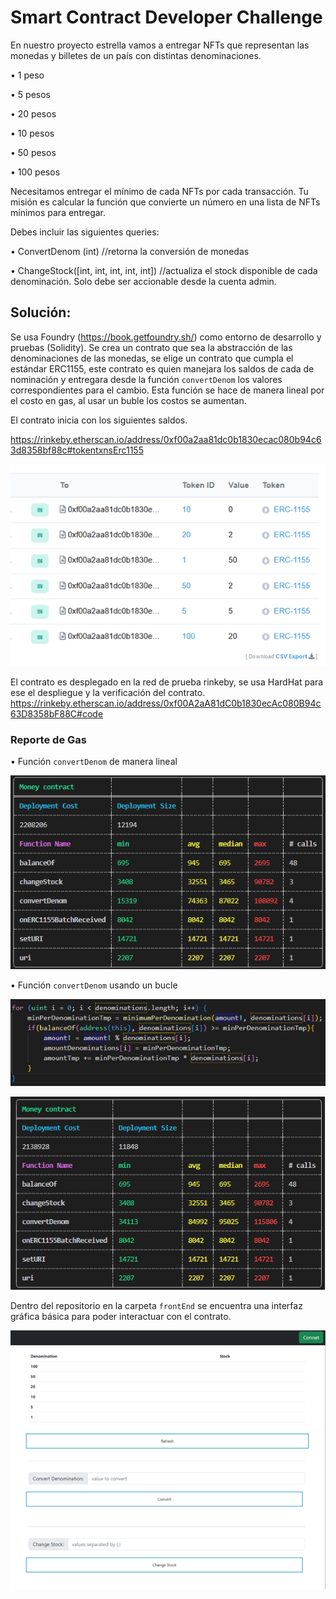 # Smart Contract Developer Challenge

En nuestro proyecto estrella vamos a entregar NFTs que representan las monedas y billetes de un país con distintas denominaciones.

•	1 peso

•	5 pesos

•	20 pesos

•	10 pesos

•	50 pesos

•	100 pesos

Necesitamos entregar el mínimo de cada NFTs por cada transacción. Tu misión es calcular la función que convierte un número en una lista de NFTs mínimos para entregar.

Debes incluir las siguientes queries:

•	ConvertDenom (int) //retorna la conversión de monedas

•	ChangeStock([int, int, int, int, int]) //actualiza el stock disponible de cada denominación. Solo debe ser accionable desde la cuenta admin.

## Solución:

Se usa Foundry (https://book.getfoundry.sh/)  como entorno de desarrollo y pruebas (Solidity). Se crea un contrato que sea la abstracción de las denominaciones de las monedas, se elige un contrato que cumpla el estándar ERC1155, este contrato es quien manejara los saldos de cada de nominación y entregara desde la función `convertDenom` los valores correspondientes para el cambio. Esta función se hace de manera lineal por el costo en gas, al usar un buble los costos se aumentan. 

El contrato inicia con los siguientes saldos. 

https://rinkeby.etherscan.io/address/0xf00a2aa81dc0b1830ecac080b94c63d8358bf88c#tokentxnsErc1155

![alt text](https://raw.githubusercontent.com/jeissoni/DeveloperChallenge/main/frontEnd/img/saldo.png)


El contrato es desplegado en la red de prueba rinkeby, se usa HardHat para ese el despliegue y la verificación del contrato.
https://rinkeby.etherscan.io/address/0xf00A2aA81dC0b1830ecAc080B94c63D8358bF88C#code

### Reporte de Gas

•	Función `convertDenom` de manera lineal 

![alt text](https://raw.githubusercontent.com/jeissoni/DeveloperChallenge/main/frontEnd/img/lineal.png)


•	Función `convertDenom` usando un bucle 


![alt text](https://raw.githubusercontent.com/jeissoni/DeveloperChallenge/main/frontEnd/img/for.png)

![alt text](https://raw.githubusercontent.com/jeissoni/DeveloperChallenge/main/frontEnd/img/gasFor.png)

Dentro del repositorio en la carpeta `frontEnd` se encuentra una interfaz gráfica básica para poder interactuar con el contrato.

![alt text](https://raw.githubusercontent.com/jeissoni/DeveloperChallenge/main/frontEnd/img/frond.png)


